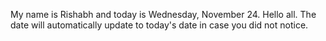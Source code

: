 My name is Rishabh and today is Wednesday, November 24. Hello all. The date will automatically update to today's date in case you did not notice.
